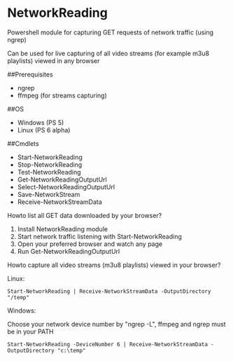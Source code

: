 # NetworkReading
Powershell module for capturing GET requests of network traffic (using ngrep)

Can be used for live capturing of all video streams (for example m3u8 playlists) viewed in any browser

##Prerequisites
- ngrep
- ffmpeg (for streams capturing)

##OS
- Windows (PS 5)
- Linux (PS 6 alpha)

##Cmdlets
- Start-NetworkReading
- Stop-NetworkReading
- Test-NetworkReading
- Get-NetworkReadingOutputUrl
- Select-NetworkReadingOutputUrl
- Save-NetworkStream
- Receive-NetworkStreamData


Howto list all GET data downloaded by your browser?

1. Install NetworkReading module
2. Start network traffic listening with Start-NetworkReading 
3. Open your preferred browser and watch any page
4. Run Get-NetworkReadingOutputUrl 


Howto capture all video streams (m3u8 playlists) viewed in your browser?

Linux:

    Start-NetworkReading | Receive-NetworkStreamData -OutputDirectory "/temp"

Windows: 

Choose your network device number by "ngrep -L", ffmpeg and ngrep must be in your PATH

    Start-NetworkReading -DeviceNumber 6 | Receive-NetworkStreamData -OutputDirectory "c:\temp"

    
    
    
    
